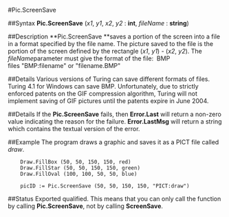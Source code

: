 
#Pic.ScreenSave

##Syntax
**Pic.ScreenSave** (*x1*, *y1*, *x2*, *y2* : **int**, *fileName* : **string**)



##Description
**Pic.ScreenSave **saves a portion of the screen into a file in a format specified by the file name.
The picture saved to the file is the portion of the screen defined by the rectangle (*x1*, *y1*) - (*x2*, *y2*).
The *fileName*parameter must give the format of the file:
 BMP files "BMP:filename" or "filename.BMP"



##Details
Various versions of Turing can save different formats of files. Turing 4.1 for Windows can save BMP. Unfortunately, due to strictly enforced patents on the GIF compression algorithm, Turing will not implement saving of GIF pictures until the patents expire in June 2004.



##Details
If the **Pic.ScreenSave** fails, then **Error.Last** will return a non-zero value indicating the reason for the failure. **Error.LastMsg** will return a string which contains the textual version of the error.



##Example
The program draws a graphic and saves it as a PICT file called *draw*.


        Draw.FillBox (50, 50, 150, 150, red)
        Draw.FillStar (50, 50, 150, 150, green)
        Draw.FillOval (100, 100, 50, 50, blue)
        
        picID := Pic.ScreenSave (50, 50, 150, 150, "PICT:draw")
##Status
Exported qualified.
This means that you can only call the function by calling **Pic.ScreenSave**, not by calling **ScreenSave**.


